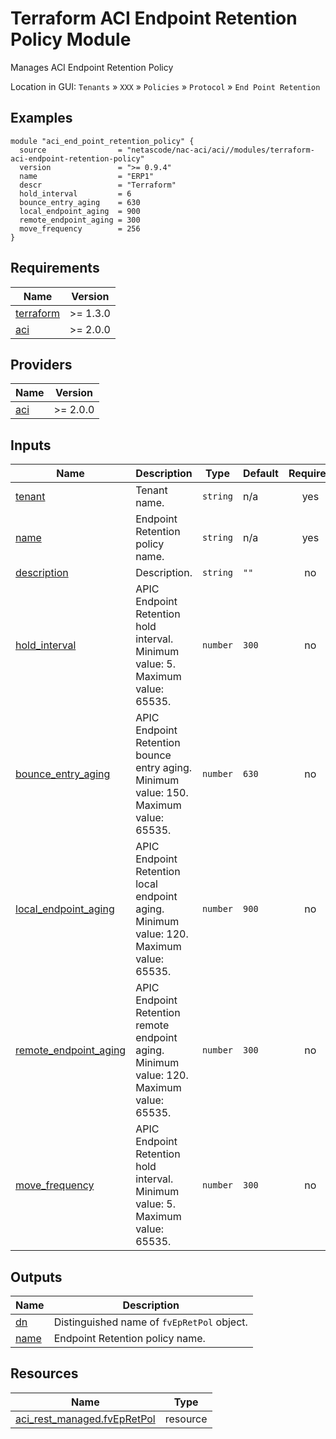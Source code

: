 <!-- BEGIN_TF_DOCS -->
# Terraform ACI Endpoint Retention Policy Module

Manages ACI Endpoint Retention Policy

Location in GUI:
`Tenants` » `XXX` » `Policies` » `Protocol` » `End Point Retention`

## Examples

```hcl
module "aci_end_point_retention_policy" {
  source                = "netascode/nac-aci/aci//modules/terraform-aci-endpoint-retention-policy"
  version               = ">= 0.9.4"
  name                  = "ERP1"
  descr                 = "Terraform"
  hold_interval         = 6
  bounce_entry_aging    = 630
  local_endpoint_aging  = 900
  remote_endpoint_aging = 300
  move_frequency        = 256
}
```

## Requirements

| Name | Version |
|------|---------|
| <a name="requirement_terraform"></a> [terraform](#requirement\_terraform) | >= 1.3.0 |
| <a name="requirement_aci"></a> [aci](#requirement\_aci) | >= 2.0.0 |

## Providers

| Name | Version |
|------|---------|
| <a name="provider_aci"></a> [aci](#provider\_aci) | >= 2.0.0 |

## Inputs

| Name | Description | Type | Default | Required |
|------|-------------|------|---------|:--------:|
| <a name="input_tenant"></a> [tenant](#input\_tenant) | Tenant name. | `string` | n/a | yes |
| <a name="input_name"></a> [name](#input\_name) | Endpoint Retention policy name. | `string` | n/a | yes |
| <a name="input_description"></a> [description](#input\_description) | Description. | `string` | `""` | no |
| <a name="input_hold_interval"></a> [hold\_interval](#input\_hold\_interval) | APIC Endpoint Retention hold interval. Minimum value: 5. Maximum value: 65535. | `number` | `300` | no |
| <a name="input_bounce_entry_aging"></a> [bounce\_entry\_aging](#input\_bounce\_entry\_aging) | APIC Endpoint Retention bounce entry aging. Minimum value: 150. Maximum value: 65535. | `number` | `630` | no |
| <a name="input_local_endpoint_aging"></a> [local\_endpoint\_aging](#input\_local\_endpoint\_aging) | APIC Endpoint Retention local endpoint aging. Minimum value: 120. Maximum value: 65535. | `number` | `900` | no |
| <a name="input_remote_endpoint_aging"></a> [remote\_endpoint\_aging](#input\_remote\_endpoint\_aging) | APIC Endpoint Retention remote endpoint aging. Minimum value: 120. Maximum value: 65535. | `number` | `300` | no |
| <a name="input_move_frequency"></a> [move\_frequency](#input\_move\_frequency) | APIC Endpoint Retention hold interval. Minimum value: 5. Maximum value: 65535. | `number` | `300` | no |

## Outputs

| Name | Description |
|------|-------------|
| <a name="output_dn"></a> [dn](#output\_dn) | Distinguished name of `fvEpRetPol` object. |
| <a name="output_name"></a> [name](#output\_name) | Endpoint Retention policy name. |

## Resources

| Name | Type |
|------|------|
| [aci_rest_managed.fvEpRetPol](https://registry.terraform.io/providers/CiscoDevNet/aci/latest/docs/resources/rest_managed) | resource |
<!-- END_TF_DOCS -->